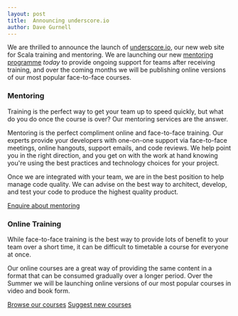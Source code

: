 ```yaml
---
layout: post
title:  Announcing underscore.io
author: Dave Gurnell
---
```


We are thrilled to announce the launch of [underscore.io](http://underscore.io), our new web site for Scala training and mentoring. We are launching our new [mentoring programme](http://underscore.io/consulting/mentoring) <em>today</em> to provide ongoing support for teams after receiving training, and over the coming months we will be publishing online versions of our most popular face-to-face courses.

<!-- break -->

### Mentoring

Training is the perfect way to get your team up to speed quickly, but what do you do once the course is over? Our mentoring services are the answer.

Mentoring is the perfect compliment online and face-to-face training. Our experts provide your developers with one-on-one support via face-to-face meetings, online hangouts, support emails, and code reviews. We help point you in the right direction, and you get on with the work at hand knowing you're using the best practices and technology choices for your project.

Once we are integrated with your team, we are in the best position to help manage code quality. We can advise on the best way to architect, develop, and test your code to produce the highest quality product.

<p><a class="btn btn-sm btn-primary" href="/contact?subject=Mentoring%20enquiry">Enquire about mentoring</a></p>

### Online Training

While face-to-face training is the best way to provide lots of benefit to your team over a short time, it can be difficult to timetable a course for everyone at once.

Our online courses are a great way of providing the same content in a format that can be consumed gradually over a longer period. Over the Summer we will be launching online versions of our most popular courses in video and book form.

<a class="btn btn-sm btn-primary" href="http://underscore.io/training/courses/">Browse our courses</a>
<a class="btn btn-sm btn-primary" href="http://underscore.io/contact/?subject=Course%20suggestion">Suggest new courses</a>
